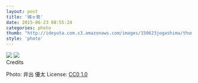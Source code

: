 ```yaml
---
layout: post
title: '城ヶ島'
date: 2015-06-23 08:55:24
categories: photo
thumb: "http://ideyuta.com.s3.amazonaws.com/images/150623jogashima/thumb.jpg"
style: 'photo'
---
```


<div class="images">
<img class="lazyload" src="http://ideyuta.com.s3.amazonaws.com/images/150623jogashima/low/DSC_0957.jpg" data-src="http://ideyuta.com.s3.amazonaws.com/images/150623jogashima/DSC_0957.jpg">
<img class="lazyload" src="http://ideyuta.com.s3.amazonaws.com/images/150623jogashima/low/DSC_0966.jpg" data-src="http://ideyuta.com.s3.amazonaws.com/images/150623jogashima/DSC_0966.jpg">
</div>

<div class="note">
Credits
<p>Photo: 井出 優太
License: <a href="https://creativecommons.org/publicdomain/zero/1.0/deed.ja">CC0 1.0</a>
</p>
</div>
